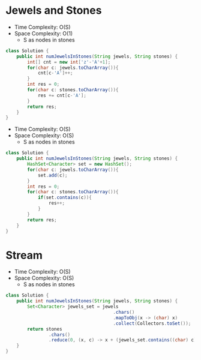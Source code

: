 # Jewels and Stones

- Time Complexity: O(S)
- Space Complexity: O(1)
  - S as nodes in stones

```java
class Solution {
    public int numJewelsInStones(String jewels, String stones) {
        int[] cnt = new int['z'-'A'+1];
        for(char c: jewels.toCharArray()){
            cnt[c-'A']++;
        }
        int res = 0;
        for(char c: stones.toCharArray()){
            res += cnt[c-'A'];
        }
        return res;
    }
}
```

- Time Complexity: O(S)
- Space Complexity: O(S)
  - S as nodes in stones

```java
class Solution {
    public int numJewelsInStones(String jewels, String stones) {
        HashSet<Character> set = new HashSet();
        for(char c: jewels.toCharArray()){
            set.add(c);
        }
        int res = 0;
        for(char c: stones.toCharArray()){
            if(set.contains(c)){
                res++;
            }
        }
        return res;
    }
}
```

# Stream

- Time Complexity: O(S)
- Space Complexity: O(S)
  - S as nodes in stones

```java
class Solution {
    public int numJewelsInStones(String jewels, String stones) {
        Set<Character> jewels_set = jewels
                                        .chars()
                                        .mapToObj(x -> (char) x)
                                        .collect(Collectors.toSet());
        return stones
                .chars()
                .reduce(0, (x, c) -> x + (jewels_set.contains((char) c)? 1: 0));
    }
}
```
